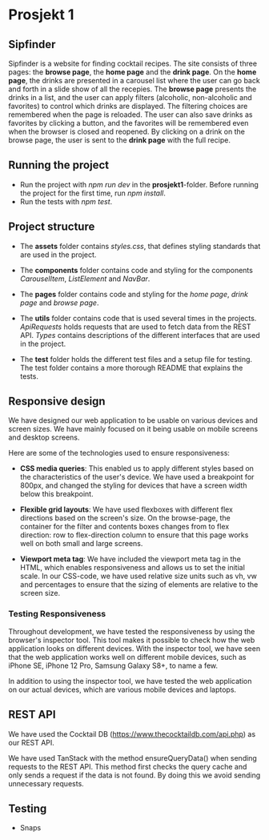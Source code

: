 # Prosjekt 1

## Sipfinder

Sipfinder is a website for finding cocktail recipes. The site consists of three pages: the **browse page**, the **home page** and the **drink page**. On the **home page**, the drinks are presented in a carousel list where the user can go back and forth in a slide show of all the recepies. The **browse page** presents the drinks in a list, and the user can apply filters (alcoholic, non-alcoholic and favorites) to control which drinks are displayed. The filtering choices are remembered when the page is reloaded. The user can also save drinks as favorites by clicking a button, and the favorites will be remembered even when the browser is closed and reopened. By clicking on a drink on the browse page, the user is sent to the **drink page** with the full recipe.

## Running the project

- Run the project with _npm run dev_ in the **prosjekt1**-folder. Before running the project for the first time, run _npm install_.
- Run the tests with _npm test_.

## Project structure

- The **assets** folder contains _styles.css_, that defines styling standards that are used in the project.

- The **components** folder contains code and styling for the components _CarouselItem_, _ListElement_ and _NavBar_.

- The **pages** folder contains code and styling for the _home page_, _drink page_ and _browse page_.

- The **utils** folder contains code that is used several times in the projects. _ApiRequests_ holds requests that are used to fetch data from the REST API. _Types_ contains descriptions of the different interfaces that are used in the project.

- The **test** folder holds the different test files and a setup file for testing. The test folder contains a more thorough README that explains the tests.

## Responsive design

We have designed our web application to be usable on various devices and screen sizes. We have mainly focused on it being usable on mobile screens and desktop screens.

Here are some of the technologies used to ensure responsiveness:

- **CSS media queries**: This enabled us to apply different styles based on the characteristics of the user's device. We have used a breakpoint for 800px, and changed the styling for devices that have a screen width below this breakpoint.

- **Flexible grid layouts**: We have used flexboxes with different flex directions based on the screen's size. On the browse-page, the container for the filter and contents boxes changes from to flex direction: row to flex-direction column to ensure that this page works well on both small and large screens.

- **Viewport meta tag**: We have included the viewport meta tag in the HTML, which enables responsiveness and allows us to set the initial scale. In our CSS-code, we have used relative size units such as vh, vw and percentages to ensure that the sizing of elements are relative to the screen size.

### Testing Responsiveness

Throughout development, we have tested the responsiveness by using the browser's inspector tool. This tool makes it possible to check how the web application looks on different devices. With the inspector tool, we have seen that the web application works well on different mobile devices, such as iPhone SE, iPhone 12 Pro, Samsung Galaxy S8+, to name a few.

In addition to using the inspector tool, we have tested the web application on our actual devices, which are various mobile devices and laptops.

## REST API

We have used the Cocktail DB (https://www.thecocktaildb.com/api.php) as our REST API.

We have used TanStack with the method ensureQueryData() when sending requests to the REST API. This method first checks the query cache and only sends a request if the data is not found. By doing this we avoid sending unnecessary requests.

## Testing

- Snaps
